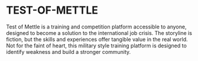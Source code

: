 # TEST-OF-METTLE
Test of Mettle is a training and competition platform accessible to anyone, designed to become a solution to the international job crisis.  The storyline is fiction, but the skills and experiences offer tangible value in the real world.  Not for the faint of heart, this military style training platform is designed to identify weakness and build a stronger community.    
